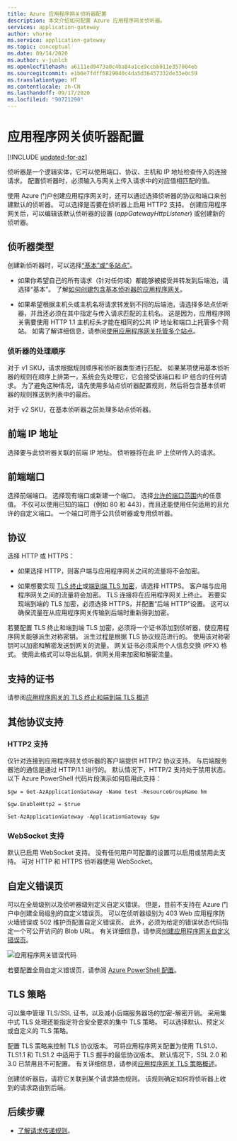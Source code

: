 ```yaml
---
title: Azure 应用程序网关侦听器配置
description: 本文介绍如何配置 Azure 应用程序网关侦听器。
services: application-gateway
author: vhorne
ms.service: application-gateway
ms.topic: conceptual
ms.date: 09/14/2020
ms.author: v-junlch
ms.openlocfilehash: a6111ed9473a0c4ba84a1ce9ccbb011e357004eb
ms.sourcegitcommit: e1b6e7fdff6829040c4da5d36457332de33e0c59
ms.translationtype: HT
ms.contentlocale: zh-CN
ms.lasthandoff: 09/17/2020
ms.locfileid: "90721290"
---
```

# <a name="application-gateway-listener-configuration"></a>应用程序网关侦听器配置

[!INCLUDE [updated-for-az](../../includes/updated-for-az.md)]

侦听器是一个逻辑实体，它可以使用端口、协议、主机和 IP 地址检查传入的连接请求。 配置侦听器时，必须输入与网关上传入请求中的对应值相匹配的值。

使用 Azure 门户创建应用程序网关时，还可以通过选择侦听器的协议和端口来创建默认的侦听器。 可以选择是否要在侦听器上启用 HTTP2 支持。 创建应用程序网关后，可以编辑该默认侦听器的设置 (*appGatewayHttpListener*) 或创建新的侦听器。

## <a name="listener-type"></a>侦听器类型

创建新侦听器时，可以选择[“基本”或“多站点”](/application-gateway/application-gateway-components#types-of-listeners)。 

- 如果你希望自己的所有请求（针对任何域）都能够被接受并转发到后端池，请选择“基本”。 了解[如何创建包含基本侦听器的应用程序网关](/application-gateway/quick-create-portal)。

- 如果希望根据主机头或主机名将请求转发到不同的后端池，请选择多站点侦听器，并且还必须在其中指定与传入请求匹配的主机名。 这是因为，应用程序网关需要使用 HTTP 1.1 主机标头才能在相同的公共 IP 地址和端口上托管多个网站。 如需了解详细信息，请参阅[使用应用程序网关托管多个站点](multiple-site-overview.md)。

### <a name="order-of-processing-listeners"></a>侦听器的处理顺序

对于 v1 SKU，请求根据规则顺序和侦听器类型进行匹配。 如果某项使用基本侦听器的规则在顺序上排第一，系统会先处理它，它会接受该端口和 IP 组合的任何请求。 为了避免这种情况，请先使用多站点侦听器配置规则，然后将包含基本侦听器的规则推送到列表中的最后。

对于 v2 SKU，在基本侦听器之前处理多站点侦听器。

## <a name="front-end-ip-address"></a>前端 IP 地址

选择要与此侦听器关联的前端 IP 地址。 侦听器将在此 IP 上侦听传入的请求。

## <a name="front-end-port"></a>前端端口

选择前端端口。 选择现有端口或新建一个端口。 选择[允许的端口范围](/application-gateway/application-gateway-components#ports)内的任意值。 不仅可以使用已知的端口（例如 80 和 443），而且还能使用任何适用的且允许的自定义端口。 一个端口可用于公共侦听器或专用侦听器。

## <a name="protocol"></a>协议

选择 HTTP 或 HTTPS：

- 如果选择 HTTP，则客户端与应用程序网关之间的流量将不会加密。

- 如果想要实现 [TLS 终止](features.md#secure-sockets-layer-ssltls-termination)或[端到端 TLS 加密](/application-gateway/ssl-overview)，请选择 HTTPS。 客户端与应用程序网关之间的流量将会加密。 TLS 连接将在应用程序网关上终止。 若要实现端到端的 TLS 加密，必须选择 HTTPS，并配置“后端 HTTP”设置。 这可以确保流量在从应用程序网关传输到后端时重新得到加密。


若要配置 TLS 终止和端到端 TLS 加密，必须将一个证书添加到侦听器，使应用程序网关能够派生对称密钥。 派生过程是根据 TLS 协议规范进行的。 使用该对称密钥可以加密和解密发送到网关的流量。 网关证书必须采用个人信息交换 (PFX) 格式。 使用此格式可以导出私钥，供网关用来加密和解密流量。

## <a name="supported-certificates"></a>支持的证书

请参阅[应用程序网关的 TLS 终止和端到端 TLS 概述](ssl-overview.md#certificates-supported-for-tls-termination)

## <a name="additional-protocol-support"></a>其他协议支持

### <a name="http2-support"></a>HTTP2 支持

仅针对连接到应用程序网关侦听器的客户端提供 HTTP/2 协议支持。 与后端服务器池的通信是通过 HTTP/1.1 进行的。 默认情况下，HTTP/2 支持处于禁用状态。 以下 Azure PowerShell 代码片段演示如何启用此支持：

```azurepowershell
$gw = Get-AzApplicationGateway -Name test -ResourceGroupName hm

$gw.EnableHttp2 = $true

Set-AzApplicationGateway -ApplicationGateway $gw
```

### <a name="websocket-support"></a>WebSocket 支持

默认已启用 WebSocket 支持。 没有任何用户可配置的设置可以启用或禁用此支持。 可对 HTTP 和 HTTPS 侦听器使用 WebSocket。

## <a name="custom-error-pages"></a>自定义错误页

可以在全局级别以及侦听器级别定义自定义错误。 但是，目前不支持在 Azure 门户中创建全局级别的自定义错误页。 可以在侦听器级别为 403 Web 应用程序防火墙错误或 502 维护页配置自定义错误页。 此外，必须为给定的错误状态代码指定一个可公开访问的 Blob URL。 有关详细信息，请参阅[创建应用程序网关自定义错误页](/application-gateway/custom-error)。

![应用程序网关错误代码](/application-gateway/media/custom-error/ag-error-codes.png)

若要配置全局自定义错误页，请参阅 [Azure PowerShell 配置](/application-gateway/custom-error#azure-powershell-configuration)。

## <a name="tls-policy"></a>TLS 策略

可以集中管理 TLS/SSL 证书，以及减小后端服务器场的加密-解密开销。 采用集中式 TLS 处理还能指定符合安全要求的集中 TLS 策略。 可以选择默认、预定义或自定义的 TLS 策略。  

配置 TLS 策略来控制 TLS 协议版本。 可将应用程序网关配置为使用 TLS1.0、TLS1.1 和 TLS1.2 中适用于 TLS 握手的最低协议版本。 默认情况下，SSL 2.0 和 3.0 已禁用且不可配置。 有关详细信息，请参阅[应用程序网关 TLS 策略概述](/application-gateway/application-gateway-ssl-policy-overview)。

创建侦听器后，请将它关联到某个请求路由规则。 该规则确定如何将侦听器上收到的请求路由到后端。

## <a name="next-steps"></a>后续步骤

- [了解请求传递规则](configuration-request-routing-rules.md)。

